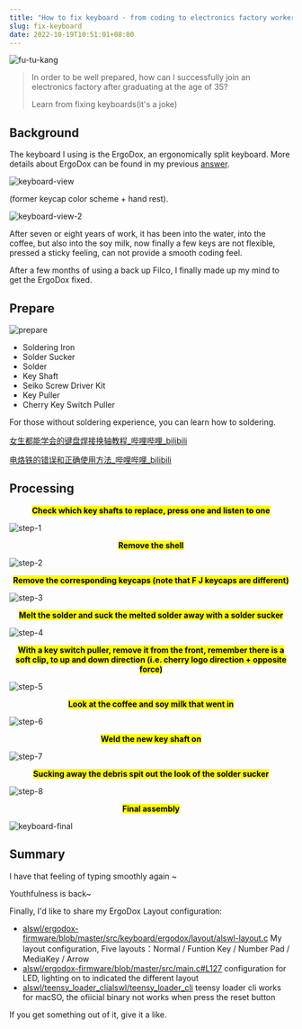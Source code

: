 ```yaml
---
title: "How to fix keyboard - from coding to electronics factory worker"
slug: fix-keyboard
date: 2022-10-19T10:51:01+08:00
---
```


![fu-tu-kang](../../static/images/202210/fu-tu-kang.png)


> In order to be well prepared, how can I successfully join an electronics factory after graduating at the age of 35?
>
> Learn from fixing keyboards(it's a joke)



## Background



The keyboard I using is the ErgoDox, an ergonomically split keyboard. More details about ErgoDox can be found in my previous [answer](https://www.zhihu.com/question/52088337/answer/141073759).

![keyboard-view](../../static/images/202210/keyboard-view.png)


(former keycap color scheme + hand rest).

![keyboard-view-2](../../static/images/202210/keyboard-view-2.png)


After seven or eight years of work, it has been into the water, into the coffee, but also into the soy milk, now finally a few keys are not flexible, pressed a sticky feeling, can not provide a smooth coding feel.


After a few months of using a back up Filco, I finally made up my mind to get the ErgoDox fixed.

## Prepare

![prepare](../../static/images/202210/prepare.png)


- Soldering Iron
- Solder Sucker
- Solder
- Key Shaft
- Seiko Screw Driver Kit
- Key Puller
- Cherry Key Switch Puller


For those without soldering experience, you can learn how to soldering.


[女生都能学会的键盘焊接换轴教程\_哔哩哔哩\_bilibili](https://www.bilibili.com/video/BV1xt4y157LM/)


[电烙铁的错误和正确使用方法\_哔哩哔哩\_bilibili](https://www.bilibili.com/video/BV1Ui4y177kk/)


## Processing

<center><mark><b>Check which key shafts to replace, press one and listen to one</b></mark></center>

![step-1](../../static/images/202210/step-1.png)


<center><mark><b>Remove the shell</b></mark></center>

![step-2](../../static/images/202210/step-2.png)


<center><mark><b>Remove the corresponding keycaps (note that F J keycaps are different)</b></mark></center>

![step-3](../../static/images/202210/step-3.png)



<center><mark><b>Melt the solder and suck the melted solder away with a solder sucker</b></mark></center>


![step-4](../../static/images/202210/step-4.png)



<center><mark><b>With a key switch puller, remove it from the front, remember there is a soft clip, to up and down direction (i.e. cherry logo direction + opposite force)</b></mark></center>

![step-5](../../static/images/202210/step-5.png)


<center><mark><b>Look at the coffee and soy milk that went in</b></mark></center>

![step-6](../../static/images/202210/step-6.png)



<center><mark><b>Weld the new key shaft on</b></mark></center>

![step-7](../../static/images/202210/step-7.png)



<center><mark><b>Sucking away the debris spit out the look of the solder sucker</b></mark></center>

![step-8](../../static/images/202210/step-8.png)



<center><mark><b>Final assembly</b></mark></center>

![keyboard-final](../../static/images/202210/keyboard-final.png)



## Summary

I have that feeling of typing smoothly again ~

Youthfulness is back~




Finally, I'd like to share my ErgoDox Layout configuration:


-   [alswl/ergodox-firmware/blob/master/src/keyboard/ergodox/layout/alswl-layout.c](https://link.zhihu.com/?target=https%3A//github.com/alswl/ergodox-firmware/blob/master/src/keyboard/ergodox/layout/alswl-layout.c) My layout configuration, Five layouts：Normal / Funtion Key / Number Pad / MediaKey / Arrow
-   [alswl/ergodox-firmware/blob/master/src/main.c#L127](https://link.zhihu.com/?target=https%3A//github.com/alswl/ergodox-firmware/blob/master/src/main.c%23L127) configuration for LED, lighting on to indicated the different layout
-   [alswl/teensy_loader_cli](https://link.zhihu.com/?target=https%3A//github.com/alswl/teensy_loader_cli)[alswl/teensy_loader_cli](https://link.zhihu.com/?target=https%3A//github.com/alswl/teensy_loader_cli) teensy loader cli works for macSO, the ofiicial binary not works when press the reset button


If you get something out of it, give it a like.
